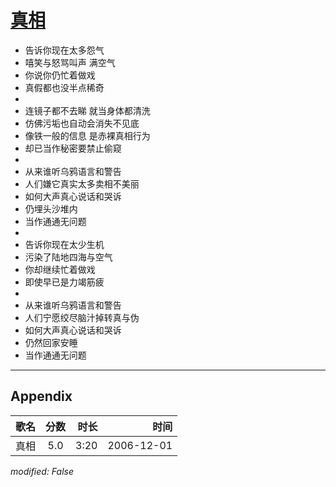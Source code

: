 # [真相](https://music.163.com/song?id=65689)

* 告诉你现在太多怨气
* 嘻笑与怒骂叫声 满空气
* 你说你仍忙着做戏
* 真假都也没半点稀奇
* 
* 连镜子都不去睇 就当身体都清洗
* 仿佛污垢也自动会消失不见底
* 像铁一般的信息 是赤裸真相行为
* 却已当作秘密要禁止偷窥
* 
* 从来谁听乌鸦语言和警告
* 人们嫌它真实太多卖相不美丽
* 如何大声真心说话和哭诉
* 仍埋头沙堆内
* 当作通通无问题
* 
* 告诉你现在太少生机
* 污染了陆地四海与空气
* 你却继续忙着做戏
* 即使早已是力竭筋疲
* 
* 从来谁听乌鸦语言和警告
* 人们宁愿绞尽脑汁掉转真与伪
* 如何大声真心说话和哭诉
* 仍然回家安睡
* 当作通通无问题


---

## Appendix

|歌名|分数|时长|时间|
|:---|:---:|---:|---:|
|真相|5.0|3:20|2006-12-01

*modified: False*